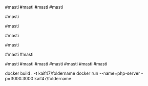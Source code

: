 #masti
#masti
#masti
#masti

#masti

#masti

#masti

#masti

#masti
#masti

#masti
#masti
#masti
#masti
#masti
#masti
#masti


























docker build . -t kaif47/foldername
docker run --name=php-server -p=3000:3000 kaif47/foldername

